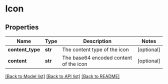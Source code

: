 # Icon

## Properties
Name | Type | Description | Notes
------------ | ------------- | ------------- | -------------
**content_type** | **str** | The content type of the icon | [optional] 
**content** | **str** | The base64 encoded content of the icon | [optional] 

[[Back to Model list]](../README.md#documentation-for-models) [[Back to API list]](../README.md#documentation-for-api-endpoints) [[Back to README]](../README.md)



